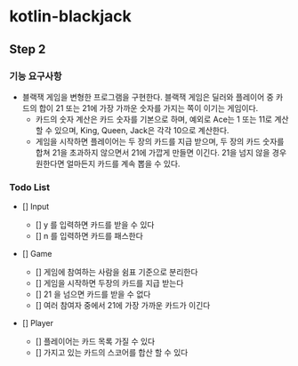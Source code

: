 # kotlin-blackjack

## Step 2

### 기능 요구사항

- 블랙잭 게임을 변형한 프로그램을 구현한다. 블랙잭 게임은 딜러와 플레이어 중 카드의 합이 21 또는 21에 가장 가까운 숫자를 가지는 쪽이 이기는 게임이다.
    - 카드의 숫자 계산은 카드 숫자를 기본으로 하며, 예외로 Ace는 1 또는 11로 계산할 수 있으며, King, Queen, Jack은 각각 10으로 계산한다.
    - 게임을 시작하면 플레이어는 두 장의 카드를 지급 받으며, 두 장의 카드 숫자를 합쳐 21을 초과하지 않으면서 21에 가깝게 만들면 이긴다. 21을 넘지 않을 경우 원한다면 얼마든지 카드를 계속 뽑을 수 있다.
    
### Todo List

- [] Input
    - [] y 를 입력하면 카드를 받을 수 있다
    - [] n 를 입력하면 카드를 패스한다

- [] Game
    - [] 게임에 참여하는 사람을 쉼표 기준으로 분리한다
    - [] 게임을 시작하면 두장의 카드를 지급 받는다
    - [] 21 을 넘으면 카드를 받을 수 없다
    - [] 여러 참여자 중에서 21에 가장 가까운 카드가 이긴다

- [] Player
    - [] 플레이어는 카드 목록 가질 수 있다
    - [] 가지고 있는 카드의 스코어를 합산 할 수 있다 